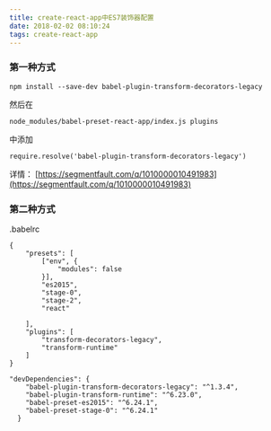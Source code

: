 ```yaml
---
title: create-react-app中ES7装饰器配置
date: 2018-02-02 08:10:24
tags: create-react-app
---
```


### 第一种方式

```
npm install --save-dev babel-plugin-transform-decorators-legacy
```

然后在

```
node_modules/babel-preset-react-app/index.js plugins
```

中添加

```
require.resolve('babel-plugin-transform-decorators-legacy')
```


详情： [https://segmentfault.com/q/1010000010491983](https://segmentfault.com/q/1010000010491983)


### 第二种方式

.babelrc
```
{
    "presets": [
        ["env", {
            "modules": false
        }],
        "es2015",
        "stage-0",
        "stage-2",
        "react"

    ],
    "plugins": [
        "transform-decorators-legacy",
        "transform-runtime"
    ]
}
```


```
"devDependencies": {
    "babel-plugin-transform-decorators-legacy": "^1.3.4",
    "babel-plugin-transform-runtime": "^6.23.0",
    "babel-preset-es2015": "^6.24.1",
    "babel-preset-stage-0": "^6.24.1"
  }

```

